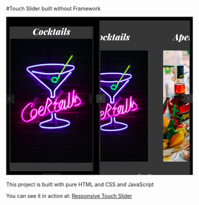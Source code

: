 #Touch Slider built without Framework

![Touch Slider built with HTML, CSS and javaScript](./Cocktails/touche.png)

This project is built with pure HTML and CSS and JavaScript

You can see it in action at: [Responsive Touch Slider](https://loquacious-crepe-8be7c1.netlify.app/)
